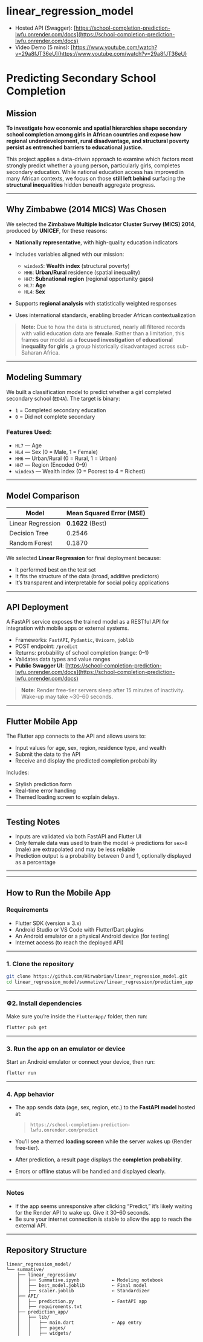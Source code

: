 # linear_regression_model
* Hosted API (Swagger): [https://school-completion-prediction-lwfu.onrender.com/docs](https://school-completion-prediction-lwfu.onrender.com/docs)
* Video Demo (5 mins): [https://www.youtube.com/watch?v=29a8fJT36eU](https://www.youtube.com/watch?v=29a8fJT36eU)
# Predicting Secondary School Completion

## Mission

**To investigate how economic and spatial hierarchies shape secondary school completion among girls in African countries and expose how regional underdevelopment, rural disadvantage, and structural poverty persist as entrenched barriers to educational justice.**

This project applies a data-driven approach to examine which factors most strongly predict whether a young person, particularly girls, completes secondary education. While national education access has improved in many African contexts, we focus on those **still left behind** surfacing the **structural inequalities** hidden beneath aggregate progress.

---

## Why Zimbabwe (2014 MICS) Was Chosen

We selected the **Zimbabwe Multiple Indicator Cluster Survey (MICS) 2014**, produced by **UNICEF**, for these reasons:

* **Nationally representative**, with high-quality education indicators
* Includes variables aligned with our mission:

  * `windex5`: **Wealth index** (structural poverty)
  * `HH6`: **Urban/Rural** residence (spatial inequality)
  * `HH7`: **Subnational region** (regional opportunity gaps)
  * `HL7`: **Age**
  * `HL4`: **Sex**
* Supports **regional analysis** with statistically weighted responses
* Uses international standards, enabling broader African contextualization

> **Note:** Due to how the data is structured, nearly all filtered records with valid education data are **female**. Rather than a limitation, this frames our model as a **focused investigation of educational inequality for girls** ,a group historically disadvantaged across sub-Saharan Africa.

---

##  Modeling Summary

We built a classification model to predict whether a girl completed secondary school (`ED4A`). The target is binary:

* `1` = Completed secondary education
* `0` = Did not complete secondary

### Features Used:

* `HL7` — Age
* `HL4` — Sex (0 = Male, 1 = Female)
* `HH6` — Urban/Rural (0 = Rural, 1 = Urban)
* `HH7` — Region (Encoded 0–9)
* `windex5` — Wealth index (0 = Poorest to 4 = Richest)

---

## Model Comparison

| Model               | Mean Squared Error (MSE) |
| ------------------- | ------------------------ |
|   Linear Regression | **0.1622** (Best)        |
| Decision Tree       | 0.2546                   |
| Random Forest       | 0.1870                   |

We selected **Linear Regression** for final deployment because:

* It performed best on the test set
* It fits the structure of the data (broad, additive predictors)
* It’s transparent and interpretable for social policy applications

---

## API Deployment

A FastAPI service exposes the trained model as a RESTful API for integration with mobile apps or external systems.

* Frameworks: `FastAPI`, `Pydantic`, `Uvicorn`, `joblib`
* POST endpoint: `/predict`
* Returns: probability of school completion (range: 0–1)
* Validates data types and value ranges
* **Public Swagger UI**:
  [https://school-completion-prediction-lwfu.onrender.com/docs](https://school-completion-prediction-lwfu.onrender.com/docs)

> **Note**: Render free-tier servers sleep after 15 minutes of inactivity. Wake-up may take \~30–60 seconds.

---

## Flutter Mobile App

The Flutter app connects to the API and allows users to:

* Input values for age, sex, region, residence type, and wealth
* Submit the data to the API
* Receive and display the predicted completion probability

Includes:

* Stylish prediction form
* Real-time error handling
* Themed loading screen to explain delays.

---

## Testing Notes

* Inputs are validated via both FastAPI and Flutter UI
* Only female data was used to train the model → predictions for `sex=0` (male) are extrapolated and may be less reliable
* Prediction output is a probability between 0 and 1, optionally displayed as a percentage

---
---

## How to Run the Mobile App

### Requirements

* Flutter SDK (version ≥ 3.x)
* Android Studio or VS Code with Flutter/Dart plugins
* An Android emulator or a physical Android device (for testing)
* Internet access (to reach the deployed API)

---

### 1. Clone the repository

```bash
git clone https://github.com/Hirwabrian/linear_regression_model.git
cd linear_regression_model/summative/linear_regression/prediction_app
```

---

### ⚙2. Install dependencies

Make sure you’re inside the `FlutterApp/` folder, then run:

```bash
flutter pub get
```

---

### 3. Run the app on an emulator or device

Start an Android emulator or connect your device, then run:

```bash
flutter run
```

---

### 4. App behavior

* The app sends data (age, sex, region, etc.) to the **FastAPI model** hosted at:

  > `https://school-completion-prediction-lwfu.onrender.com/predict`

* You’ll see a themed **loading screen** while the server wakes up (Render free-tier).

* After prediction, a result page displays the **completion probability**.

* Errors or offline status will be handled and displayed clearly.

---

### Notes

* If the app seems unresponsive after clicking “Predict,” it’s likely waiting for the Render API to wake up. Give it 30–60 seconds.
* Be sure your internet connection is stable to allow the app to reach the external API.

---

## Repository Structure

```
linear_regression_model/
└── summative/
    ├── linear_regression/
    │   ├── Summative.ipynb            ← Modeling notebook
    │   ├── best_model.joblib          ← Final model
    │   ├── scaler.joblib              ← Standardizer
    ├── API/
    │   ├── prediction.py              ← FastAPI app
    │   ├── requirements.txt
    ├── prediction_app/
    │   ├── lib/
    │   │   ├── main.dart              ← App entry
    │   │   ├── pages/
    │   │   ├── widgets/
